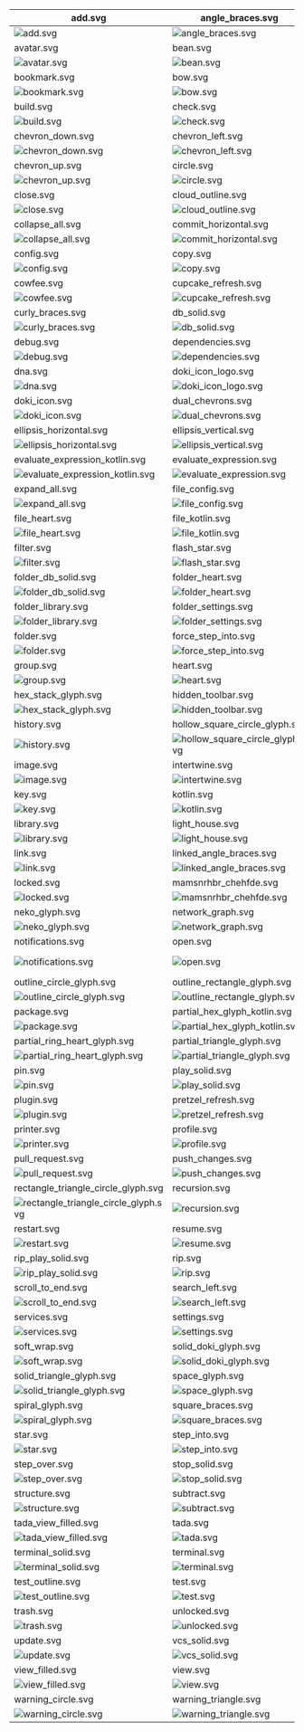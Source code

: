 | add.svg                                                                                      | angle_braces.svg                                                                   | arrow_right.svg                                                                     |
| -------------------------------------------------------------------------------------------- | ---------------------------------------------------------------------------------- | ----------------------------------------------------------------------------------- |
| ![add.svg](./icons/exported/add.svg)                                                         | ![angle_braces.svg](./icons/exported/angle_braces.svg)                             | ![arrow_right.svg](./icons/exported/arrow_right.svg)                                |
| avatar.svg                                                                                   | bean.svg                                                                           | boat.svg                                                                            |
| ![avatar.svg](./icons/exported/avatar.svg)                                                   | ![bean.svg](./icons/exported/bean.svg)                                             | ![boat.svg](./icons/exported/boat.svg)                                              |
| bookmark.svg                                                                                 | bow.svg                                                                            | breakpoint.svg                                                                      |
| ![bookmark.svg](./icons/exported/bookmark.svg)                                               | ![bow.svg](./icons/exported/bow.svg)                                               | ![breakpoint.svg](./icons/exported/breakpoint.svg)                                  |
| build.svg                                                                                    | check.svg                                                                          | cherry.svg                                                                          |
| ![build.svg](./icons/exported/build.svg)                                                     | ![check.svg](./icons/exported/check.svg)                                           | ![cherry.svg](./icons/exported/cherry.svg)                                          |
| chevron_down.svg                                                                             | chevron_left.svg                                                                   | chevron_right.svg                                                                   |
| ![chevron_down.svg](./icons/exported/chevron_down.svg)                                       | ![chevron_left.svg](./icons/exported/chevron_left.svg)                             | ![chevron_right.svg](./icons/exported/chevron_right.svg)                            |
| chevron_up.svg                                                                               | circle.svg                                                                         | clear_text.svg                                                                      |
| ![chevron_up.svg](./icons/exported/chevron_up.svg)                                           | ![circle.svg](./icons/exported/circle.svg)                                         | ![clear_text.svg](./icons/exported/clear_text.svg)                                  |
| close.svg                                                                                    | cloud_outline.svg                                                                  | cloud.svg                                                                           |
| ![close.svg](./icons/exported/close.svg)                                                     | ![cloud_outline.svg](./icons/exported/cloud_outline.svg)                           | ![cloud.svg](./icons/exported/cloud.svg)                                            |
| collapse_all.svg                                                                             | commit_horizontal.svg                                                              | commit_vertical.svg                                                                 |
| ![collapse_all.svg](./icons/exported/collapse_all.svg)                                       | ![commit_horizontal.svg](./icons/exported/commit_horizontal.svg)                   | ![commit_vertical.svg](./icons/exported/commit_vertical.svg)                        |
| config.svg                                                                                   | copy.svg                                                                           | coverage.svg                                                                        |
| ![config.svg](./icons/exported/config.svg)                                                   | ![copy.svg](./icons/exported/copy.svg)                                             | ![coverage.svg](./icons/exported/coverage.svg)                                      |
| cowfee.svg                                                                                   | cupcake_refresh.svg                                                                | cupcake.svg                                                                         |
| ![cowfee.svg](./icons/exported/cowfee.svg)                                                   | ![cupcake_refresh.svg](./icons/oneOffs/cupcake_refresh.svg)                        | ![cupcake.svg](./icons/exported/cupcake.svg)                                        |
| curly_braces.svg                                                                             | db_solid.svg                                                                       | db.svg                                                                              |
| ![curly_braces.svg](./icons/exported/curly_braces.svg)                                       | ![db_solid.svg](./icons/exported/db_solid.svg)                                     | ![db.svg](./icons/exported/db.svg)                                                  |
| debug.svg                                                                                    | dependencies.svg                                                                   | disabled_breakpoint.svg                                                             |
| ![debug.svg](./icons/exported/debug.svg)                                                     | ![dependencies.svg](./icons/exported/dependencies.svg)                             | ![disabled_breakpoint.svg](./icons/exported/disabled_breakpoint.svg)                |
| dna.svg                                                                                      | doki_icon_logo.svg                                                                 | doki_icon_settings.svg                                                              |
| ![dna.svg](./icons/exported/dna.svg)                                                         | ![doki_icon_logo.svg](./icons/exported/doki_icon_logo.svg)                         | ![doki_icon_settings.svg](./icons/oneOffs/doki_icon_settings.svg)                   |
| doki_icon.svg                                                                                | dual_chevrons.svg                                                                  | edit.svg                                                                            |
| ![doki_icon.svg](./icons/exported/doki_icon.svg)                                             | ![dual_chevrons.svg](./icons/exported/dual_chevrons.svg)                           | ![edit.svg](./icons/exported/edit.svg)                                              |
| ellipsis_horizontal.svg                                                                      | ellipsis_vertical.svg                                                              | error_circle.svg                                                                    |
| ![ellipsis_horizontal.svg](./icons/exported/ellipsis_horizontal.svg)                         | ![ellipsis_vertical.svg](./icons/exported/ellipsis_vertical.svg)                   | ![error_circle.svg](./icons/exported/error_circle.svg)                              |
| evaluate_expression_kotlin.svg                                                               | evaluate_expression.svg                                                            | excludedFolder.svg                                                                  |
| ![evaluate_expression_kotlin.svg](./icons/oneOffs/evaluate_expression_kotlin.svg)            | ![evaluate_expression.svg](./icons/exported/evaluate_expression.svg)               | ![excludedFolder.svg](./icons/oneOffs/excludedFolder.svg)                           |
| expand_all.svg                                                                               | file_config.svg                                                                    | file_edit.svg                                                                       |
| ![expand_all.svg](./icons/exported/expand_all.svg)                                           | ![file_config.svg](./icons/oneOffs/file_config.svg)                                | ![file_edit.svg](./icons/oneOffs/file_edit.svg)                                     |
| file_heart.svg                                                                               | file_kotlin.svg                                                                    | file.svg                                                                            |
| ![file_heart.svg](./icons/oneOffs/file_heart.svg)                                            | ![file_kotlin.svg](./icons/oneOffs/file_kotlin.svg)                                | ![file.svg](./icons/exported/file.svg)                                              |
| filter.svg                                                                                   | flash_star.svg                                                                     | folder_cowfee.svg                                                                   |
| ![filter.svg](./icons/exported/filter.svg)                                                   | ![flash_star.svg](./icons/exported/flash_star.svg)                                 | ![folder_cowfee.svg](./icons/oneOffs/folder_cowfee.svg)                             |
| folder_db_solid.svg                                                                          | folder_heart.svg                                                                   | folder_hex_stack_glyph.svg                                                          |
| ![folder_db_solid.svg](./icons/oneOffs/folder_db_solid.svg)                                  | ![folder_heart.svg](./icons/oneOffs/folder_heart.svg)                              | ![folder_hex_stack_glyph.svg](./icons/oneOffs/folder_hex_stack_glyph.svg)           |
| folder_library.svg                                                                           | folder_settings.svg                                                                | folder_test.svg                                                                     |
| ![folder_library.svg](./icons/oneOffs/folder_library.svg)                                    | ![folder_settings.svg](./icons/oneOffs/folder_settings.svg)                        | ![folder_test.svg](./icons/oneOffs/folder_test.svg)                                 |
| folder.svg                                                                                   | force_step_into.svg                                                                | game_kun.svg                                                                        |
| ![folder.svg](./icons/exported/folder.svg)                                                   | ![force_step_into.svg](./icons/exported/force_step_into.svg)                       | ![game_kun.svg](./icons/exported/game_kun.svg)                                      |
| group.svg                                                                                    | heart.svg                                                                          | help.svg                                                                            |
| ![group.svg](./icons/exported/group.svg)                                                     | ![heart.svg](./icons/exported/heart.svg)                                           | ![help.svg](./icons/exported/help.svg)                                              |
| hex_stack_glyph.svg                                                                          | hidden_toolbar.svg                                                                 | hide.svg                                                                            |
| ![hex_stack_glyph.svg](./icons/exported/hex_stack_glyph.svg)                                 | ![hidden_toolbar.svg](./icons/exported/hidden_toolbar.svg)                         | ![hide.svg](./icons/exported/hide.svg)                                              |
| history.svg                                                                                  | hollow_square_circle_glyph.svg                                                     | ice_cream.svg                                                                       |
| ![history.svg](./icons/exported/history.svg)                                                 | ![hollow_square_circle_glyph.svg](./icons/exported/hollow_square_circle_glyph.svg) | ![ice_cream.svg](./icons/exported/ice_cream.svg)                                    |
| image.svg                                                                                    | intertwine.svg                                                                     | jar.svg                                                                             |
| ![image.svg](./icons/exported/image.svg)                                                     | ![intertwine.svg](./icons/exported/intertwine.svg)                                 | ![jar.svg](./icons/exported/jar.svg)                                                |
| key.svg                                                                                      | kotlin.svg                                                                         | layout.svg                                                                          |
| ![key.svg](./icons/exported/key.svg)                                                         | ![kotlin.svg](./icons/exported/kotlin.svg)                                         | ![layout.svg](./icons/exported/layout.svg)                                          |
| library.svg                                                                                  | light_house.svg                                                                    | lightning_bolt.svg                                                                  |
| ![library.svg](./icons/exported/library.svg)                                                 | ![light_house.svg](./icons/exported/light_house.svg)                               | ![lightning_bolt.svg](./icons/exported/lightning_bolt.svg)                          |
| link.svg                                                                                     | linked_angle_braces.svg                                                            | locate.svg                                                                          |
| ![link.svg](./icons/exported/link.svg)                                                       | ![linked_angle_braces.svg](./icons/exported/linked_angle_braces.svg)               | ![locate.svg](./icons/exported/locate.svg)                                          |
| locked.svg                                                                                   | mamsnrhbr_chehfde.svg                                                              | neko_glyph_kotlin.svg                                                               |
| ![locked.svg](./icons/exported/locked.svg)                                                   | ![mamsnrhbr_chehfde.svg](./icons/exported/mamsnrhbr_chehfde.svg)                   | ![neko_glyph_kotlin.svg](./icons/oneOffs/neko_glyph_kotlin.svg)                     |
| neko_glyph.svg                                                                               | network_graph.svg                                                                  | notifications_heart.svg                                                             |
| ![neko_glyph.svg](./icons/exported/neko_glyph.svg)                                           | ![network_graph.svg](./icons/exported/network_graph.svg)                           | ![notifications_heart.svg](./icons/oneOffs/notifications_heart.svg)                 |
| notifications.svg                                                                            | open.svg                                                                           | outline_circle_glyph_kotlin.svg                                                     |
| ![notifications.svg](./icons/exported/notifications.svg)                                     | ![open.svg](./icons/exported/open.svg)                                             | ![outline_circle_glyph_kotlin.svg](./icons/oneOffs/outline_circle_glyph_kotlin.svg) |
| outline_circle_glyph.svg                                                                     | outline_rectangle_glyph.svg                                                        | outline_square_glyph.svg                                                            |
| ![outline_circle_glyph.svg](./icons/exported/outline_circle_glyph.svg)                       | ![outline_rectangle_glyph.svg](./icons/exported/outline_rectangle_glyph.svg)       | ![outline_square_glyph.svg](./icons/exported/outline_square_glyph.svg)              |
| package.svg                                                                                  | partial_hex_glyph_kotlin.svg                                                       | partial_hex_glyph.svg                                                               |
| ![package.svg](./icons/oneOffs/package.svg)                                                  | ![partial_hex_glyph_kotlin.svg](./icons/oneOffs/partial_hex_glyph_kotlin.svg)      | ![partial_hex_glyph.svg](./icons/exported/partial_hex_glyph.svg)                    |
| partial_ring_heart_glyph.svg                                                                 | partial_triangle_glyph.svg                                                         | pause.svg                                                                           |
| ![partial_ring_heart_glyph.svg](./icons/exported/partial_ring_heart_glyph.svg)               | ![partial_triangle_glyph.svg](./icons/exported/partial_triangle_glyph.svg)         | ![pause.svg](./icons/exported/pause.svg)                                            |
| pin.svg                                                                                      | play_solid.svg                                                                     | play.svg                                                                            |
| ![pin.svg](./icons/exported/pin.svg)                                                         | ![play_solid.svg](./icons/exported/play_solid.svg)                                 | ![play.svg](./icons/exported/play.svg)                                              |
| plugin.svg                                                                                   | pretzel_refresh.svg                                                                | pretzel.svg                                                                         |
| ![plugin.svg](./icons/exported/plugin.svg)                                                   | ![pretzel_refresh.svg](./icons/oneOffs/pretzel_refresh.svg)                        | ![pretzel.svg](./icons/exported/pretzel.svg)                                        |
| printer.svg                                                                                  | profile.svg                                                                        | project_glyph.svg                                                                   |
| ![printer.svg](./icons/exported/printer.svg)                                                 | ![profile.svg](./icons/exported/profile.svg)                                       | ![project_glyph.svg](./icons/exported/project_glyph.svg)                            |
| pull_request.svg                                                                             | push_changes.svg                                                                   | re_run.svg                                                                          |
| ![pull_request.svg](./icons/exported/pull_request.svg)                                       | ![push_changes.svg](./icons/exported/push_changes.svg)                             | ![re_run.svg](./icons/exported/re_run.svg)                                          |
| rectangle_triangle_circle_glyph.svg                                                          | recursion.svg                                                                      | refresh.svg                                                                         |
| ![rectangle_triangle_circle_glyph.svg](./icons/exported/rectangle_triangle_circle_glyph.svg) | ![recursion.svg](./icons/exported/recursion.svg)                                   | ![refresh.svg](./icons/exported/refresh.svg)                                        |
| restart.svg                                                                                  | resume.svg                                                                         | revert.svg                                                                          |
| ![restart.svg](./icons/exported/restart.svg)                                                 | ![resume.svg](./icons/exported/resume.svg)                                         | ![revert.svg](./icons/exported/revert.svg)                                          |
| rip_play_solid.svg                                                                           | rip.svg                                                                            | scratches.svg                                                                       |
| ![rip_play_solid.svg](./icons/oneOffs/rip_play_solid.svg)                                    | ![rip.svg](./icons/exported/rip.svg)                                               | ![scratches.svg](./icons/exported/scratches.svg)                                    |
| scroll_to_end.svg                                                                            | search_left.svg                                                                    | search_right.svg                                                                    |
| ![scroll_to_end.svg](./icons/exported/scroll_to_end.svg)                                     | ![search_left.svg](./icons/exported/search_left.svg)                               | ![search_right.svg](./icons/exported/search_right.svg)                              |
| services.svg                                                                                 | settings.svg                                                                       | skull.svg                                                                           |
| ![services.svg](./icons/exported/services.svg)                                               | ![settings.svg](./icons/exported/settings.svg)                                     | ![skull.svg](./icons/exported/skull.svg)                                            |
| soft_wrap.svg                                                                                | solid_doki_glyph.svg                                                               | solid_trapezoid_glyph.svg                                                           |
| ![soft_wrap.svg](./icons/exported/soft_wrap.svg)                                             | ![solid_doki_glyph.svg](./icons/exported/solid_doki_glyph.svg)                     | ![solid_trapezoid_glyph.svg](./icons/exported/solid_trapezoid_glyph.svg)            |
| solid_triangle_glyph.svg                                                                     | space_glyph.svg                                                                    | spiral_glyph_kotlin.svg                                                             |
| ![solid_triangle_glyph.svg](./icons/exported/solid_triangle_glyph.svg)                       | ![space_glyph.svg](./icons/exported/space_glyph.svg)                               | ![spiral_glyph_kotlin.svg](./icons/oneOffs/spiral_glyph_kotlin.svg)                 |
| spiral_glyph.svg                                                                             | square_braces.svg                                                                  | star_bar_glyph.svg                                                                  |
| ![spiral_glyph.svg](./icons/exported/spiral_glyph.svg)                                       | ![square_braces.svg](./icons/exported/square_braces.svg)                           | ![star_bar_glyph.svg](./icons/exported/star_bar_glyph.svg)                          |
| star.svg                                                                                     | step_into.svg                                                                      | step_out.svg                                                                        |
| ![star.svg](./icons/exported/star.svg)                                                       | ![step_into.svg](./icons/exported/step_into.svg)                                   | ![step_out.svg](./icons/exported/step_out.svg)                                      |
| step_over.svg                                                                                | stop_solid.svg                                                                     | stop.svg                                                                            |
| ![step_over.svg](./icons/exported/step_over.svg)                                             | ![stop_solid.svg](./icons/exported/stop_solid.svg)                                 | ![stop.svg](./icons/exported/stop.svg)                                              |
| structure.svg                                                                                | subtract.svg                                                                       | tab.svg                                                                             |
| ![structure.svg](./icons/exported/structure.svg)                                             | ![subtract.svg](./icons/exported/subtract.svg)                                     | ![tab.svg](./icons/exported/tab.svg)                                                |
| tada_view_filled.svg                                                                         | tada.svg                                                                           | tag.svg                                                                             |
| ![tada_view_filled.svg](./icons/oneOffs/tada_view_filled.svg)                                | ![tada.svg](./icons/exported/tada.svg)                                             | ![tag.svg](./icons/exported/tag.svg)                                                |
| terminal_solid.svg                                                                           | terminal.svg                                                                       | test_outline_view_filled.svg                                                        |
| ![terminal_solid.svg](./icons/exported/terminal_solid.svg)                                   | ![terminal.svg](./icons/exported/terminal.svg)                                     | ![test_outline_view_filled.svg](./icons/oneOffs/test_outline_view_filled.svg)       |
| test_outline.svg                                                                             | test.svg                                                                           | todo.svg                                                                            |
| ![test_outline.svg](./icons/exported/test_outline.svg)                                       | ![test.svg](./icons/exported/test.svg)                                             | ![todo.svg](./icons/exported/todo.svg)                                              |
| trash.svg                                                                                    | unlocked.svg                                                                       | update_project.svg                                                                  |
| ![trash.svg](./icons/exported/trash.svg)                                                     | ![unlocked.svg](./icons/exported/unlocked.svg)                                     | ![update_project.svg](./icons/exported/update_project.svg)                          |
| update.svg                                                                                   | vcs_solid.svg                                                                      | vcs.svg                                                                             |
| ![update.svg](./icons/exported/update.svg)                                                   | ![vcs_solid.svg](./icons/exported/vcs_solid.svg)                                   | ![vcs.svg](./icons/exported/vcs.svg)                                                |
| view_filled.svg                                                                              | view.svg                                                                           | warning_circle_filled.svg                                                           |
| ![view_filled.svg](./icons/exported/view_filled.svg)                                         | ![view.svg](./icons/exported/view.svg)                                             | ![warning_circle_filled.svg](./icons/exported/warning_circle_filled.svg)            |
| warning_circle.svg                                                                           | warning_triangle.svg                                                               | watch.svg                                                                           |
| ![warning_circle.svg](./icons/exported/warning_circle.svg)                                   | ![warning_triangle.svg](./icons/exported/warning_triangle.svg)                     | ![watch.svg](./icons/exported/watch.svg)                                            |
